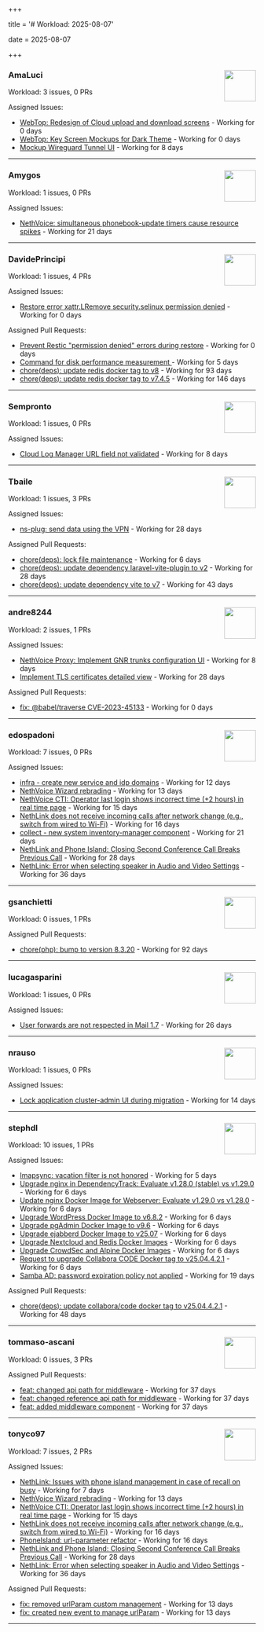 +++

title = '# Workload: 2025-08-07'

date = 2025-08-07

+++

### AmaLuci <img src='https://avatars.githubusercontent.com/u/166636295?v=4&s=64' width='64' height='64' style='float:right;' /> ###
Workload: 3 issues, 0 PRs


Assigned Issues:
- [WebTop: Redesign of Cloud upload and download screens](https://github.com/NethServer/dev/issues/7597) - Working for 0 days
- [WebTop: Key Screen Mockups for Dark Theme](https://github.com/NethServer/dev/issues/7596) - Working for 0 days
- [Mockup Wireguard Tunnel UI](https://github.com/NethServer/nethsecurity/issues/1321) - Working for 8 days
---

### Amygos <img src='https://avatars.githubusercontent.com/u/510232?v=4&s=64' width='64' height='64' style='float:right;' /> ###
Workload: 1 issues, 0 PRs


Assigned Issues:
- [NethVoice: simultaneous phonebook-update timers cause resource spikes](https://github.com/NethServer/dev/issues/7555) - Working for 21 days
---

### DavidePrincipi <img src='https://avatars.githubusercontent.com/u/2920838?v=4&s=64' width='64' height='64' style='float:right;' /> ###
Workload: 1 issues, 4 PRs


Assigned Issues:
- [Restore error xattr.LRemove security.selinux permission denied](https://github.com/NethServer/dev/issues/7598) - Working for 0 days

Assigned Pull Requests:
- [Prevent Restic "permission denied" errors during restore](https://github.com/NethServer/ns8-core/pull/920) - Working for 0 days
- [Command for disk performance measurement ](https://github.com/NethServer/ns8-core/pull/915) - Working for 5 days
- [chore(deps): update redis docker tag to v8](https://github.com/NethServer/ns8-core/pull/874) - Working for 93 days
- [chore(deps): update redis docker tag to v7.4.5](https://github.com/NethServer/ns8-core/pull/830) - Working for 146 days
---

### Sempronto <img src='https://avatars.githubusercontent.com/u/65713093?v=4&s=64' width='64' height='64' style='float:right;' /> ###
Workload: 1 issues, 0 PRs


Assigned Issues:
- [Cloud Log Manager URL field not validated](https://github.com/NethServer/dev/issues/7577) - Working for 8 days
---

### Tbaile <img src='https://avatars.githubusercontent.com/u/8052641?v=4&s=64' width='64' height='64' style='float:right;' /> ###
Workload: 1 issues, 3 PRs


Assigned Issues:
- [ns-plug: send data using the VPN](https://github.com/NethServer/nethsecurity/issues/1301) - Working for 28 days

Assigned Pull Requests:
- [chore(deps): lock file maintenance](https://github.com/nethesis/parceler/pull/93) - Working for 6 days
- [chore(deps): update dependency laravel-vite-plugin to v2](https://github.com/nethesis/parceler/pull/91) - Working for 28 days
- [chore(deps): update dependency vite to v7](https://github.com/nethesis/parceler/pull/84) - Working for 43 days
---

### andre8244 <img src='https://avatars.githubusercontent.com/u/4612169?v=4&s=64' width='64' height='64' style='float:right;' /> ###
Workload: 2 issues, 1 PRs


Assigned Issues:
- [NethVoice Proxy: Implement GNR trunks configuration UI](https://github.com/NethServer/dev/issues/7578) - Working for 8 days
- [Implement TLS certificates detailed view](https://github.com/NethServer/dev/issues/7548) - Working for 28 days

Assigned Pull Requests:
- [fix: @babel/traverse CVE-2023-45133](https://github.com/NethServer/ns8-mail/pull/200) - Working for 0 days
---

### edospadoni <img src='https://avatars.githubusercontent.com/u/6152486?v=4&s=64' width='64' height='64' style='float:right;' /> ###
Workload: 7 issues, 0 PRs


Assigned Issues:
- [infra - create new service and idp domains](https://github.com/NethServer/my/issues/9) - Working for 12 days
- [NethVoice Wizard rebrading](https://github.com/NethServer/dev/issues/7571) - Working for 13 days
- [NethVoice CTI: Operator last login shows incorrect time (+2 hours) in real time page](https://github.com/NethServer/dev/issues/7565) - Working for 15 days
- [NethLink does not receive incoming calls after network change (e.g., switch from wired to Wi-Fi)](https://github.com/NethServer/dev/issues/7561) - Working for 16 days
- [collect - new system inventory-manager component](https://github.com/NethServer/my/issues/7) - Working for 21 days
- [NethLink and Phone Island: Closing Second Conference Call Breaks Previous Call](https://github.com/NethServer/dev/issues/7550) - Working for 28 days
- [NethLink: Error when selecting speaker in Audio and Video Settings](https://github.com/NethServer/dev/issues/7538) - Working for 36 days
---

### gsanchietti <img src='https://avatars.githubusercontent.com/u/804596?v=4&s=64' width='64' height='64' style='float:right;' /> ###
Workload: 0 issues, 1 PRs


Assigned Pull Requests:
- [chore(php): bump to version 8.3.20](https://github.com/NethServer/ns8-webtop/pull/120) - Working for 92 days
---

### lucagasparini <img src='https://avatars.githubusercontent.com/u/11161326?v=4&s=64' width='64' height='64' style='float:right;' /> ###
Workload: 1 issues, 0 PRs


Assigned Issues:
- [User forwards are not respected in Mail 1.7](https://github.com/NethServer/dev/issues/7553) - Working for 26 days
---

### nrauso <img src='https://avatars.githubusercontent.com/u/16102909?v=4&s=64' width='64' height='64' style='float:right;' /> ###
Workload: 1 issues, 0 PRs


Assigned Issues:
- [Lock application cluster-admin UI during migration](https://github.com/NethServer/dev/issues/7567) - Working for 14 days
---

### stephdl <img src='https://avatars.githubusercontent.com/u/3164851?v=4&s=64' width='64' height='64' style='float:right;' /> ###
Workload: 10 issues, 1 PRs


Assigned Issues:
- [Imapsync: vacation filter is not honored](https://github.com/NethServer/dev/issues/7592) - Working for 5 days
- [Upgrade nginx in DependencyTrack: Evaluate v1.28.0 (stable) vs v1.29.0](https://github.com/NethServer/dev/issues/7590) - Working for 6 days
- [Update nginx Docker Image for Webserver: Evaluate v1.29.0 vs v1.28.0](https://github.com/NethServer/dev/issues/7589) - Working for 6 days
- [Upgrade WordPress Docker Image to v6.8.2](https://github.com/NethServer/dev/issues/7588) - Working for 6 days
- [Upgrade pgAdmin Docker Image to v9.6](https://github.com/NethServer/dev/issues/7587) - Working for 6 days
- [Upgrade ejabberd Docker Image to v25.07](https://github.com/NethServer/dev/issues/7586) - Working for 6 days
- [Upgrade Nextcloud and Redis Docker Images](https://github.com/NethServer/dev/issues/7584) - Working for 6 days
- [Upgrade CrowdSec and Alpine Docker Images](https://github.com/NethServer/dev/issues/7582) - Working for 6 days
- [Request to upgrade Collabora CODE Docker tag to v25.04.4.2.1](https://github.com/NethServer/dev/issues/7581) - Working for 6 days
- [Samba AD: password expiration policy not applied](https://github.com/NethServer/dev/issues/7558) - Working for 19 days

Assigned Pull Requests:
- [chore(deps): update collabora/code docker tag to v25.04.4.2.1](https://github.com/NethServer/ns8-collabora/pull/43) - Working for 48 days
---

### tommaso-ascani <img src='https://avatars.githubusercontent.com/u/31596042?v=4&s=64' width='64' height='64' style='float:right;' /> ###
Workload: 0 issues, 3 PRs


Assigned Pull Requests:
- [feat: changed api path for middleware](https://github.com/nethesis/nethvoice-cti/pull/317) - Working for 37 days
- [feat: changed reference api path for middleware](https://github.com/nethesis/phone-island/pull/103) - Working for 37 days
- [feat: added middleware component](https://github.com/nethesis/ns8-nethvoice/pull/493) - Working for 37 days
---

### tonyco97 <img src='https://avatars.githubusercontent.com/u/36625268?v=4&s=64' width='64' height='64' style='float:right;' /> ###
Workload: 7 issues, 2 PRs


Assigned Issues:
- [NethLink: Issues with phone island management in case of recall on busy](https://github.com/NethServer/dev/issues/7579) - Working for 7 days
- [NethVoice Wizard rebrading](https://github.com/NethServer/dev/issues/7571) - Working for 13 days
- [NethVoice CTI: Operator last login shows incorrect time (+2 hours) in real time page](https://github.com/NethServer/dev/issues/7565) - Working for 15 days
- [NethLink does not receive incoming calls after network change (e.g., switch from wired to Wi-Fi)](https://github.com/NethServer/dev/issues/7561) - Working for 16 days
- [PhoneIsland: url-parameter refactor](https://github.com/NethServer/dev/issues/7559) - Working for 16 days
- [NethLink and Phone Island: Closing Second Conference Call Breaks Previous Call](https://github.com/NethServer/dev/issues/7550) - Working for 28 days
- [NethLink: Error when selecting speaker in Audio and Video Settings](https://github.com/NethServer/dev/issues/7538) - Working for 36 days

Assigned Pull Requests:
- [fix: removed urlParam custom management](https://github.com/nethesis/nethvoice-cti/pull/327) - Working for 13 days
- [fix: created new event to manage urlParam](https://github.com/NethServer/nethlink/pull/69) - Working for 13 days
---

